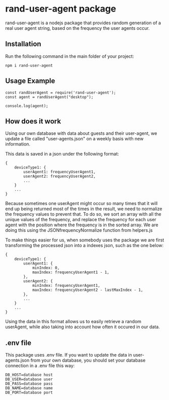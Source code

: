 # rand-user-agent package

rand-user-agent is a nodejs package that provides random generation of a real user agent string, based on the frequency the user agents occur.

## Installation

Run the following command in the main folder of your project:

```
npm i rand-user-agent
```

## Usage Example 

```
const randUserAgent = require('rand-user-agent');
const agent = randUserAgent("desktop");

console.log(agent);

```

## How does it work

Using our own database with data about guests and their user-agent, we update a file called "user-agents.json" on a weekly basis with new information. 

This data is saved in a json under the following format:

```
{
    deviceType1: {
        userAgent1: frequencyUserAgent1,
        userAgent2: frequencyUserAgent2,
        ...
    }
    ...
}
```

Because sometimes one userAgent might occur so many times that it will end up being returned most of the times in the result, we need to normalize the frequency values to prevent that. To do so, we sort an array with all the unique values of the frequency, and replace the frequency for each user agent with the position where the frequency is in the sorted array. We are doing this using the JSONfrequencyNormalize function from helpers.js

To make things easier for us, when somebody uses the package we are first transforming the processed json into a indexes json, such as the one below:

```
{
    deviceType1: {
        userAgent1: {
            minIndex: 0,
            maxIndex: frequencyUserAgent1 - 1,
        },
        userAgent2: {
            minIndex: frequencyUserAgent1,
            maxIndex: frequencyUserAgent2 - lastMaxIndex - 1,
        },
        ...
    }
    ...
}
```

Using the data in this format allows us to easily retrieve a random userAgent, while also taking into account how often it occured in our data.

## .env file

This package uses .env file. If you want to update the data in user-agents.json from your own database, you should set your database connection in a .env file this way:

```
DB_HOST=database host
DB_USER=database user
DB_PASS=database pass
DB_NAME=database name
DB_PORT=database port
```
